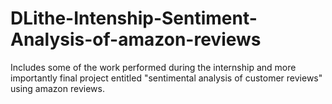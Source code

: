 # DLithe-Intenship-Sentiment-Analysis-of-amazon-reviews
Includes some of the work performed during the internship and more importantly final project entitled "sentimental analysis of customer reviews" using amazon reviews.
